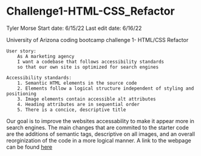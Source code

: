 # Challenge1-HTML-CSS_Refactor
Tyler Morse
Start date: 6/15/22
Last edit date: 6/16/22

University of Arizona coding bootcamp challenge 1- HTML/CSS Refactor

    User story:
        As A marketing agency
        I want a codebase that follows accessibility standards
        so that our own site is optimized for search engines

    Accessibility standards:
        1. Semantic HTML elements in the source code
        2. Elements follow a logical structure independent of styling and positioning
        3. Image elements contain accessible alt attributes
        4. Heading attributes are in sequential order
        5. There is a concice, descriptive title


Our goal is to improve the websites accessability to make it appear more in search engines. The main changes that are commited to the starter code are the additions of semantic tags, descriptive <alt> on all images, and an overall reorginization of the code in a more logical manner. A link to the webpage can be found <a href="index.html" target="_blank">here</a>